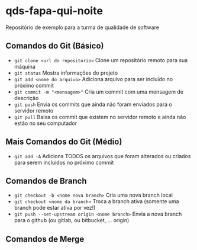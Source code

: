 # qds-fapa-qui-noite
Repositório de exemplo para a turma de qualidade de software 

## Comandos do Git (Básico)
- `git clone <url do repositório>` Clone um repositório remoto para sua máquina
- `git status` Mostra informações do projeto
- `git add <nome do arquivo>` Adiciona arquivo para ser incluído no próximo commit
- `git commit -m "<mensagem>"` Cria um commit com uma mensagem de descrição
- `git push` Envia os commits que ainda não foram enviados para o servidor remoto
- `git pull` Baixa os commit que existem no servidor remoto e ainda não estão no seu computador


## Mais Comandos do Git (Médio)
- `git add -A` Adiciona TODOS os arquivos que foram alterados ou criados para serem incluídos no próximo commit

## Comandos de Branch
- `git checkout -b <nome nova branch>` Cria uma nova branch local
- `git checkout <nome da branch>` Troca a branch ativa (somente uma branch pode estar ativa por vez!)
- `git push --set-upstream origin <nome branch>` Envia a nova branch para o github (ou gitlab, ou bitbucket, ... origin)

## Comandos de Merge
